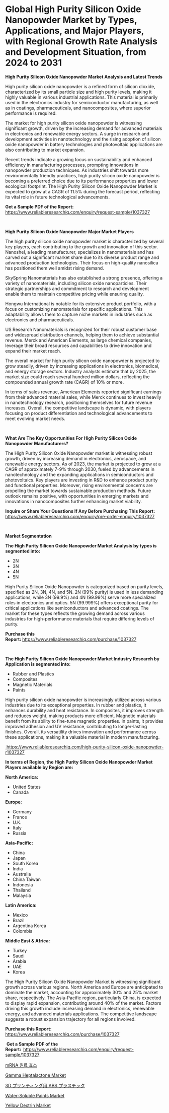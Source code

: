 <p><h1>Global High Purity Silicon Oxide Nanopowder Market by Types, Applications, and Major Players, with Regional Growth Rate Analysis and Development Situation, from 2024 to 2031</h1></p><p><strong>High Purity Silicon Oxide Nanopowder Market Analysis and Latest Trends</strong></p>
<p><p>High purity silicon oxide nanopowder is a refined form of silicon dioxide, characterized by its small particle size and high purity levels, making it highly valuable in various industrial applications. This material is primarily used in the electronics industry for semiconductor manufacturing, as well as in coatings, pharmaceuticals, and nanocomposites, where superior performance is required.</p><p>The market for high purity silicon oxide nanopowder is witnessing significant growth, driven by the increasing demand for advanced materials in electronics and renewable energy sectors. A surge in research and development activities in nanotechnology and the rising adoption of silicon oxide nanopowder in battery technologies and photovoltaic applications are also contributing to market expansion.</p><p>Recent trends indicate a growing focus on sustainability and enhanced efficiency in manufacturing processes, prompting innovations in nanopowder production techniques. As industries shift towards more environmentally friendly practices, high purity silicon oxide nanopowder is becoming a preferred choice due to its performance properties and lower ecological footprint. The High Purity Silicon Oxide Nanopowder Market is expected to grow at a CAGR of 11.5% during the forecast period, reflecting its vital role in future technological advancements.</p></p>
<p><strong>Get a Sample PDF of the Report:&nbsp;</strong> <a href="https://www.reliableresearchiq.com/enquiry/request-sample/1037327">https://www.reliableresearchiq.com/enquiry/request-sample/1037327</a></p>
<p>&nbsp;</p>
<p><strong>High Purity Silicon Oxide Nanopowder Major Market Players</strong></p>
<p><p>The high purity silicon oxide nanopowder market is characterized by several key players, each contributing to the growth and innovation of this sector. Nanoshel, a leading manufacturer, specializes in nanomaterials and has carved out a significant market share due to its diverse product range and advanced production technologies. Their focus on high-quality nanosilica has positioned them well amidst rising demand.</p><p>SkySpring Nanomaterials has also established a strong presence, offering a variety of nanomaterials, including silicon oxide nanoparticles. Their strategic partnerships and commitment to research and development enable them to maintain competitive pricing while ensuring quality.</p><p>Hongwu International is notable for its extensive product portfolio, with a focus on customizing nanomaterials for specific applications. This adaptability allows them to capture niche markets in industries such as electronics and pharmaceuticals.</p><p>US Research Nanomaterials is recognized for their robust customer base and widespread distribution channels, helping them to achieve substantial revenue. Merck and American Elements, as large chemical companies, leverage their broad resources and capabilities to drive innovation and expand their market reach.</p><p>The overall market for high purity silicon oxide nanopowder is projected to grow steadily, driven by increasing applications in electronics, biomedical, and energy storage sectors. Industry analysts estimate that by 2025, the market size could reach several hundred million dollars, reflecting the compounded annual growth rate (CAGR) of 10% or more.</p><p>In terms of sales revenue, American Elements reported significant earnings from their advanced material sales, while Merck continues to invest heavily in nanotechnology research, positioning themselves for future revenue increases. Overall, the competitive landscape is dynamic, with players focusing on product differentiation and technological advancements to meet evolving market needs.</p></p>
<p>&nbsp;</p>
<p><strong>What Are The Key Opportunities For High Purity Silicon Oxide Nanopowder Manufacturers?</strong></p>
<p><p>The High Purity Silicon Oxide Nanopowder market is witnessing robust growth, driven by increasing demand in electronics, aerospace, and renewable energy sectors. As of 2023, the market is projected to grow at a CAGR of approximately 7-9% through 2030, fueled by advancements in nanotechnology and the expanding applications in semiconductors and photovoltaics. Key players are investing in R&D to enhance product purity and functional properties. Moreover, rising environmental concerns are propelling the market towards sustainable production methods. Future outlook remains positive, with opportunities in emerging markets and innovations in nanocomposites further enhancing market viability.</p></p>
<p><strong>Inquire or Share Your Questions If Any Before Purchasing This Report:</strong> <a href="https://www.reliableresearchiq.com/enquiry/pre-order-enquiry/1037327">https://www.reliableresearchiq.com/enquiry/pre-order-enquiry/1037327</a></p>
<p>&nbsp;</p>
<p><strong>Market Segmentation</strong></p>
<p><strong>The High Purity Silicon Oxide Nanopowder Market Analysis by types is segmented into:</strong></p>
<p><ul><li>2N</li><li>3N</li><li>4N</li><li>5N</li></ul></p>
<p><p>High Purity Silicon Oxide Nanopowder is categorized based on purity levels, specified as 2N, 3N, 4N, and 5N. 2N (99% purity) is used in less demanding applications, while 3N (99.9%) and 4N (99.99%) serve more specialized roles in electronics and optics. 5N (99.999%) offers exceptional purity for critical applications like semiconductors and advanced coatings. The market for these types reflects the growing demand across various industries for high-performance materials that require differing levels of purity.</p></p>
<p><strong>Purchase this Report:&nbsp;</strong><a href="https://www.reliableresearchiq.com/purchase/1037327">https://www.reliableresearchiq.com/purchase/1037327</a></p>
<p>&nbsp;</p>
<p><strong>The High Purity Silicon Oxide Nanopowder Market Industry Research by Application is segmented into:</strong></p>
<p><ul><li>Rubber and Plastics</li><li>Composites</li><li>Magnetic Materials</li><li>Paints</li></ul></p>
<p><p>High purity silicon oxide nanopowder is increasingly utilized across various industries due to its exceptional properties. In rubber and plastics, it enhances durability and heat resistance. In composites, it improves strength and reduces weight, making products more efficient. Magnetic materials benefit from its ability to fine-tune magnetic properties. In paints, it provides improved adhesion and UV resistance, contributing to longer-lasting finishes. Overall, its versatility drives innovation and performance across these applications, making it a valuable material in modern manufacturing.</p></p>
<p><a href="https://www.reliableresearchiq.com/high-purity-silicon-oxide-nanopowder-r1037327">&nbsp;https://www.reliableresearchiq.com/high-purity-silicon-oxide-nanopowder-r1037327</a></p>
<p><strong>In terms of Region, the High Purity Silicon Oxide Nanopowder Market Players available by Region are:</strong></p>
<p>
    <p> <strong> North America: </strong>
        <ul>
            <li>United States</li>
            <li>Canada</li>
        </ul>
        </p> 
    <p> <strong> Europe: </strong>
        <ul>
            <li>Germany</li>
            <li>France</li>
            <li>U.K.</li>
            <li>Italy</li>
            <li>Russia</li>
        </ul>
        </p> 
    <p> <strong> Asia-Pacific: </strong>
        <ul>
            <li>China</li>
            <li>Japan</li>
            <li>South Korea</li>
            <li>India</li>
            <li>Australia</li>
            <li>China Taiwan</li>
            <li>Indonesia</li>
            <li>Thailand</li>
            <li>Malaysia</li>
        </ul>
        </p> 
    <p> <strong> Latin America: </strong>
        <ul>
            <li>Mexico</li>
            <li>Brazil</li>
            <li>Argentina Korea</li>
            <li>Colombia</li>
        </ul>
        </p> 
    <p> <strong> Middle East & Africa: </strong>
        <ul>
            <li>Turkey</li>
            <li>Saudi</li>
            <li>Arabia</li>
            <li>UAE</li>
            <li>Korea</li>
        </ul>
    </p>
    </p>
<p><p>The High Purity Silicon Oxide Nanopowder Market is witnessing significant growth across various regions. North America and Europe are anticipated to dominate the market, accounting for approximately 30% and 25% market share, respectively. The Asia-Pacific region, particularly China, is expected to display rapid expansion, contributing around 40% of the market. Factors driving this growth include increasing demand in electronics, renewable energy, and advanced materials applications. The competitive landscape suggests a robust expansion trajectory for all regions involved.</p></p>
<p><strong>Purchase this Report: </strong><a href="https://www.reliableresearchiq.com/purchase/1037327">https://www.reliableresearchiq.com/purchase/1037327</a></p>
<p>&nbsp;<strong>Get a Sample PDF of the Report:&nbsp;&nbsp;</strong><a href="https://www.reliableresearchiq.com/enquiry/request-sample/1037327">https://www.reliableresearchiq.com/enquiry/request-sample/1037327</a></p>
<p><strong></strong></p>
<p><p><a href="https://medium.com/@cornishaerials/mrna-raw-enzyme-market-%EC%9D%98-%EA%B8%80%EB%A1%9C%EB%B2%8C-%EC%8B%9C%EC%9E%A5-%EA%B0%9C%EC%9A%94%EB%8A%94-%EC%A0%84-%EC%84%B8%EA%B3%84-%EB%B0%8F-%EC%A3%BC%EC%9A%94-%EC%8B%9C%EC%9E%A5%EC%9D%98-%EC%82%B0%EC%97%85%EC%97%90-%EC%98%81%ED%96%A5%EC%9D%84-%EB%AF%B8%EC%B9%98%EB%8A%94-%EC%A3%BC%EC%9A%94-%ED%8A%B8%EB%A0%8C%EB%93%9C%EC%97%90-%EB%8C%80%ED%95%9C-%EB%8F%85%ED%8A%B9%ED%95%9C-%EA%B4%80%EC%A0%90%EC%9D%84-%EC%A0%9C%EA%B3%B5%ED%95%A9%EB%8B%88%EB%8B%A4-6c6bca579676">mRNA 원료 효소</a></p><p><a href="https://www.linkedin.com/pulse/global-perspectives-gamma-heptalactone-market-trends-forecast-a834f?trackingId=639rAwi7Q8SD%2BsL6JoC58g%3D%3D">Gamma Heptalactone Market</a></p><p><a href="https://medium.com/@nonabeer1935/abs-plastics-for-3d-printing-market-%E3%81%AE%E3%82%B0%E3%83%AD%E3%83%BC%E3%83%90%E3%83%AB%E5%B8%82%E5%A0%B4%E6%A6%82%E8%A6%81%E3%81%AF-%E4%B8%96%E7%95%8C%E3%81%8A%E3%82%88%E3%81%B3%E4%B8%BB%E8%A6%81%E5%B8%82%E5%A0%B4%E3%81%AB%E3%81%8A%E3%81%91%E3%82%8B%E6%A5%AD%E7%95%8C%E3%81%AB%E5%BD%B1%E9%9F%BF%E3%82%92%E4%B8%8E%E3%81%88%E3%82%8B%E4%B8%BB%E8%A6%81%E3%81%AA%E3%83%88%E3%83%AC%E3%83%B3%E3%83%89%E3%81%AB%E3%81%A4%E3%81%84%E3%81%A6-%E7%8B%AC%E8%87%AA%E3%81%AE%E8%A6%96%E7%82%B9%E3%82%92%E6%8F%90%E4%BE%9B%E3%81%97%E3%81%BE%E3%81%99-8e660b369eb8">3D プリンティング用 ABS プラスチック</a></p><p><a href="https://www.linkedin.com/pulse/exploring-water-soluble-paints-market-dynamics-revenue-bzowf?trackingId=fUF9Nwt5ScW4DpyTURxdAQ%3D%3D">Water-Soluble Paints Market</a></p><p><a href="https://issuu.com/reportprime-2/docs/yellow-dextrin-market-size-2030.ppt_e76b5cb2408035">Yellow Dextrin Market</a></p></p>
